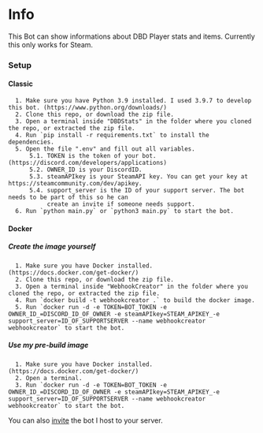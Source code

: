 # Info

This Bot can show informations about DBD Player stats and items.
Currently this only works for Steam.

### Setup

#### Classic
      1. Make sure you have Python 3.9 installed. I used 3.9.7 to develop this bot. (https://www.python.org/downloads/)
      2. Clone this repo, or download the zip file.
      3. Open a terminal inside "DBDStats" in the folder where you cloned the repo, or extracted the zip file.
      4. Run `pip install -r requirements.txt` to install the dependencies.
      5. Open the file ".env" and fill out all variables.
          5.1. TOKEN is the token of your bot. (https://discord.com/developers/applications)
          5.2. OWNER_ID is your DiscordID.
          5.3. steamAPIkey is your SteamAPI key. You can get your key at https://steamcommunity.com/dev/apikey.
          5.4. support_server is the ID of your support server. The bot needs to be part of this so he can  
               create an invite if someone needs support.
      6. Run `python main.py` or `python3 main.py` to start the bot.

#### Docker
##### Create the image yourself
      1. Make sure you have Docker installed. (https://docs.docker.com/get-docker/)
      2. Clone this repo, or download the zip file.
      3. Open a terminal inside "WebhookCreator" in the folder where you cloned the repo, or extracted the zip file.
      4. Run `docker build -t webhookcreator .` to build the docker image.
      5. Run `docker run -d -e TOKEN=BOT_TOKEN -e OWNER_ID_=DISCORD_ID_OF_OWNER -e steamAPIkey=STEAM_APIKEY_-e support_server=ID_OF_SUPPORTSERVER --name webhookcreator webhookcreator` to start the bot.
##### Use my pre-build image
      1. Make sure you have Docker installed. (https://docs.docker.com/get-docker/)
      2. Open a terminal.
      3. Run `docker run -d -e TOKEN=BOT_TOKEN -e OWNER_ID_=DISCORD_ID_OF_OWNER -e steamAPIkey=STEAM_APIKEY_-e support_server=ID_OF_SUPPORTSERVER --name webhookcreator webhookcreator` to start the bot.

You can also [invite](https://discord.com/api/oauth2/authorize?client_id=974023271303499796&permissions=536870912&scope=bot%20applications.commands) the bot I host to your server.

